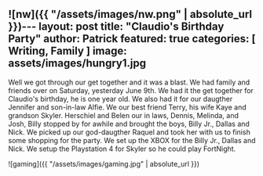 ![nw]({{ "/assets/images/nw.png" | absolute_url }})---
layout: post
title:  "Claudio's Birthday Party"
author: Patrick
featured: true
categories: [ Writing, Family ]
image: assets/images/hungry1.jpg
---

Well we got through our get together and it was a blast. We had family and friends over on Saturday, yesterday June 9th. We had it the get together for Claudio's birthday, he is one year old. We also had it for our daugther Jennifer and son-in-law Alfie. We our best friend Terry, his wife Kaye and grandson Skyler. Herschiel and Belen our in laws, Dennis, Melinda, and Josh, Billy stopped by for awhile and brought the boys, Billy Jr., Dallas and Nick. We picked up our god-daugther Raquel and took her with us to finish some shopping for the party. We set up the XBOX for the Billy Jr., Dallas and Nick. We setup the Playstation 4 for Skyler so he could play FortNight. 

![gaming]({{ "/assets/images/gaming.jpg" | absolute_url }})
